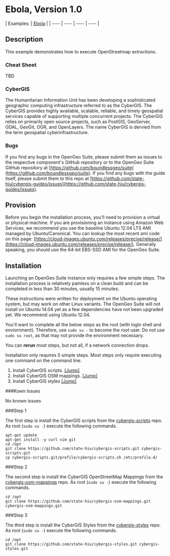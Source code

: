 Ebola, Version 1.0
================

| Examples: | [Ebola](https://github.com/state-hiu/cybergis-scripts/blob/master/examples/ebola/) |
| ---- |  ---- | ---- | ---- |

## Description

This example demonstrates how to execute OpenStreetmap extractions.

### Cheat Sheet
TBD

### CyberGIS
The Humanitarian Information Unit has been developing a sophisticated geographic computing infrastructure referred to as the CyberGIS. The CyberGIS provides highly available, scalable, reliable, and timely geospatial services capable of supporting multiple concurrent projects.  The CyberGIS relies on primarily open source projects, such as PostGIS, GeoServer, GDAL, GeoGit, OGR, and OpenLayers.  The name CyberGIS is dervied from the term geospatial cyberinfrastructure.

### Bugs

If you find any bugs in the OpenGeo Suite, please submit them as issues to the respective component's GitHub repository or to the OpenGeo Suite GitHub repository at [https://github.com/boundlessgeo/suite](https://github.com/boundlessgeo/suite).  If you find any bugs with the guide itself, please submit them to this repo at [https://github.com/state-hiu/cybergis-guides/issues](https://github.com/state-hiu/cybergis-guides/issues).

## Provision

Before you begin the installation process, you'll need to provision a virtual or physical machine.  If you are provisioning an instance using Amazon Web Services, we recommend you use the baseline Ubuntu 12.04 LTS AMI managed by Ubuntu/Canonical.  You can lookup the most recent ami code on this page: [https://cloud-images.ubuntu.com/releases/precise/release/](https://cloud-images.ubuntu.com/releases/precise/release/).  Generally speaking, you should use the 64-bit EBS-SSD AMI for the OpenGeo Suite.

## Installation

Launching an OpenGeo Suite instance only requires a few simple steps.  The installation process is relatively painless on a clean build and can be completed in less than 30 minutes, usually 15 minutes.

These instructions were written for deployment on the Ubuntu operating system, but may work on other Linux variants.  The OpenGeo Suite will not install on Ubuntu 14.04 yet as a few dependencies have not been upgraded yet.  We recommend using Ubuntu 12.04.

You'll want to complete all the below steps as the root (with login shell and enviornment).  Therefore, use `sudo su -` to become the root user.  Do not use `sudo su root`, as that may not provide the environment necessary.

You can **rerun** most steps, but not all, if a network connection drops.

Installation only requires 5 simple steps.  Most steps only require executing one command on the command line.

1. Install CyberGIS scripts.  [[Jump]](#step-1)
2. Install CyberGIS OSM mappings. [[Jump]](#step-2)
3. Install CyberGIS styles [[Jump]](#step-3)

###Kown Issues

No known issues

###Step 1

The first step is install the CyberGIS scripts from the [cybergis-scripts](https://github.com/state-hiu/cybergis-scripts) repo.  As root (`sudo su -`) execute the following commands.

```
apt-get update
apt-get install -y curl vim git
cd /opt
git clone https://github.com/state-hiu/cybergis-scripts.git cybergis-scripts.git
cp cybergis-scripts.git/profile/cybergis-scripts.sh /etc/profile.d/
```

###Step 2

The second step is install the CyberGIS OpenStreetMap Mappings from the [cybergis-osm-mappings](https://github.com/state-hiu/cybergis-osm-mappings) repo.  As root (`sudo su -`) execute the following commands.

```
cd /opt
git clone https://github.com/state-hiu/cybergis-osm-mappings.git cybergis-osm-mappings.git
```

###Step 3

The third step is install the CyberGIS Styles from the [cybergis-styles](https://github.com/state-hiu/cybergis-styles) repo.  As root (`sudo su -`) execute the following commands.

```
cd /opt
git clone https://github.com/state-hiu/cybergis-styles.git cybergis-styles.git
```




